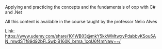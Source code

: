 Applying and practicing the concepts and the fundamentals of oop with C# and .Net

All this content is available in the course taught by the professor Nelio Alves

Link: https://www.udemy.com/share/101WB03@mkY5kkWMtwxyPdabbvKSou5AN_mwdSTf89d92bFLSwbiB160K_brma_1cqU6f4mNaw==/
